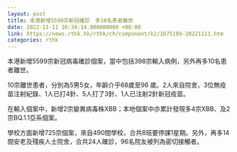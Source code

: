 ```yaml
---
layout: post
title: 本港新增5599宗新冠確診　多10名患者離世
date: 2022-11-11 16:34:14.000000000 +08:00
link: https://news.rthk.hk/rthk/ch/component/k2/1675189-20221111.htm
categories: rthk
---
```


本港新增5599宗新冠病毒確診個案，當中包括398宗輸入病例，另外再多10名患者離世。

10宗離世患者，分別為5男5女，年齡介乎68歲至96 歲。2人來自院舍，3位無疫苗注射紀錄、1人已打4針、5人打了3針、1人已注射2針新冠疫苗。

在輸入個案中，新增2宗變異病毒株XBB；本地個案中亦累計發現多4宗XBB、及2宗BQ.1.1亞系個案。

學校方面新增725宗個案，來自490間學校，合共8班要停課1星期。另外，再多14間安老及殘疾人士院舍，合共24人確診，96名院友被列為密切接觸者。
